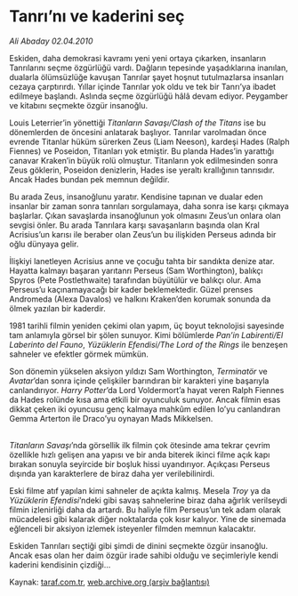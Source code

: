 # Tanrı’nı ve kaderini seç

*Ali Abaday 02.04.2010*

<div class="yazi"><p>Eskiden, daha demokrasi kavramı yeni yeni ortaya çıkarken, insanların Tanrılarını seçme özgürlüğü vardı. Dağların tepesinde yaşadıklarına inanılan, dualarla ölümsüzlüğe kavuşan Tanrılar şayet hoşnut tutulmazlarsa insanları cezaya çarptırırdı. Yıllar içinde Tanrılar yok oldu ve tek bir Tanrı’ya ibadet edilmeye başlandı. Aslında seçme özgürlüğü hâlâ devam ediyor. Peygamber ve kitabını seçmekte özgür insanoğlu. </p>
<p>Louis Leterrier’in yönettiği <i>Titanların Savaşı/Clash of the Titans</i> ise bu dönemlerden de öncesini anlatarak başlıyor. Tanrılar varolmadan önce evrende Titanlar hüküm sürerken Zeus (Liam Neeson), kardeşi Hades (Ralph Fiennes) ve Poseidon, Titanları yok etmiştir. Bu planda Hades’in yarattığı canavar Kraken’in büyük rolü olmuştur. Titanların yok edilmesinden sonra Zeus göklerin, Poseidon denizlerin, Hades ise yeraltı krallığının tanrısıdır. Ancak Hades bundan pek memnun değildir.</p>
<p>Bu arada Zeus, insanoğlunu yaratır. Kendisine tapınan ve dualar eden insanlar bir zaman sonra tanrıları sorgulamaya, daha sonra ise karşı çıkmaya başlarlar. Çıkan savaşlarda insanoğlunun yok olmasını Zeus’un onlara olan sevgisi önler. Bu arada Tanrılara karşı savaşanların başında olan Kral Acrisius’un karısı ile beraber olan Zeus’un bu ilişkiden Perseus adında bir oğlu dünyaya gelir.</p>
<p>İlişkiyi lanetleyen Acrisius anne ve çocuğu tahta bir sandıkta denize atar. Hayatta kalmayı başaran yarıtanrı Perseus (Sam Worthington), balıkçı Spyros (Pete Postlethwaite) tarafından büyütülür ve balıkçı olur. Ama Perseus’u kaçınamayacağı bir kader beklemektedir. Güzel prenses Andromeda (Alexa Davalos) ve halkını Kraken’den korumak sonunda da ölmek yazılan bir kaderdir.</p>
<p>1981 tarihli filmin yeniden çekimi olan yapım, üç boyut teknolojisi sayesinde tam anlamıyla görsel bir şölen sunuyor. Kimi bölümlerde <i>Pan’in Labirenti/El Laberinto del Fauno</i>, <i>Yüzüklerin Efendisi/The Lord of the Rings</i> ile benzeşen sahneler ve efektler görmek mümkün.</p>
<p>Son dönemin yükselen aksiyon yıldızı Sam Worthington, <i>Terminatör</i> ve <i>Avatar</i>’dan sonra içinde çelişkiler barındıran bir karakteri yine başarıyla canlandırıyor. <i>Harry Potter</i>’da Lord Voldermort’a hayat veren Ralph Fiennes da Hades rolünde kısa ama etkili bir oyunculuk sunuyor. Ancak filmin esas dikkat çeken iki oyuncusu genç kalmaya mahkûm edilen Io’yu canlandıran Gemma Arterton ile Draco’yu oynayan Mads Mikkelsen.</p>
<p><i><br/>Titanların Savaşı</i>’nda görsellik ilk filmin çok ötesinde ama tekrar çevrim özellikle hızlı gelişen ana yapısı ve bir anda biterek ikinci filme açık kapı bırakan sonuyla seyircide bir boşluk hissi uyandırıyor. Açıkçası Perseus dışında yan karakterlere de biraz daha yer verilebilinirdi. </p>
<p>Eski filme atıf yapılan kimi sahneler de açıkta kalmış. Mesela <i>Troy</i> ya da <i>Yüzüklerin Efendisi</i>’ndeki gibi savaş sahnelerine biraz daha ağırlık verilseydi filmin izlenirliği daha da artardı. Bu haliyle film Perseus’un tek adam olarak mücadelesi gibi kalarak diğer noktalarda çok kısır kalıyor. Yine de sinemada eğlenceli bir aksiyon izlemek isteyenler filmden memnun kalacaktır.</p>
<p>Eskiden Tanrıları seçtiği gibi şimdi de dinini seçmekte özgür insanoğlu. Ancak esas olan her daim özgür irade sahibi olduğu ve seçimleriyle kendi kaderini kendisinin çizdiği...</p></div>

Kaynak: [taraf.com.tr](http://www.taraf.com.tr:80/makale/10730.htm), [web.archive.org (arşiv bağlantısı)](http://web.archive.org/web/20100405200934/http://www.taraf.com.tr:80/makale/10730.htm)

